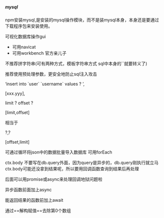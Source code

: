 ##### mysql

npm安装mysql,是安装的mysql操作模块，而不是装mysql本身，本身还是要通过下载程序包来安装使用。



可视化数据库操作gui 

- 可用navicat
- 可用workbench 官方亲儿子







不推荐拼字符串(可有两种方式，模板字符串方式 sql中本身的``就要转义了)

推荐使用预处理参数，更安全地防止sql注入攻击

‘insert into \`user\` \`username\` values ? ’,

[xxx.yyy],



limit ? offset ?

[limit,offset]

相当于 

?,?

[offset,limit]



可通过循环将json中的数据批量导入数据库 可用forEach





ctx.body 不要写在db.query外面，因为query是异步的，db.query刚执行就立马ctx.body可能还没拿到结果呢，所以要用回调函数查询到结果后再处理



后面可以用promise或async来处理回调地狱问题啦







异步函数前面加上async



能返回结果的函数前加上await



通过==解构赋值==去除第0个数组